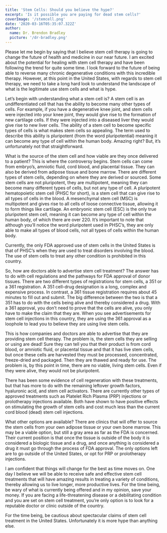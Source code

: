 ```yaml
---
title: 'Stem Cells: Should you believe the hype?'
excerpt: 'Is it possible you are paying for dead stem cells?'
coverImage: '/stemcell.png'
date: '2020-03-16T05:35:07.322Z'
author:
  name: Dr. Brendon Bradley
  picture: '/dr-bradley.png'
---
```


Please let me begin by saying that I believe stem cell therapy is going to change the future of health and medicine in our near future. I am excited about the potential for healing with stem cell therapy and have been following the trend for quite some time. I look forward to the future of being able to reverse many chronic degenerative conditions with this incredible therapy. However, at this point in the United States, with regards to stem cell therapy, we need to take a long hard look to understand the landscape of what is the legitimate use stem cells and what is hype.

Let’s begin with understanding what a stem cell is? A stem cell is an undifferentiated cell that has the ability to become many other types of cells. For example, if you have a degenerative knee joint, and stem cells were injected into your knee joint, they would give rise to the formation of new cartilage cells. If they were injected into a diseased liver they would give rise to new liver cells. The ability of a stem cell to become specific types of cells is what makes stem cells so appealing. The term used to describe this ability is pluripotent (from the word pluripotential) meaning it can become any type of cell within the human body.  Amazing right? But, it’s unfortunately not that straightforward.

What is the source of the stem cell and how viable are they once delivered to a patient?  This is where the controversy begins. Stem cells can come from embryo’s, amniotic fluid, cord blood, and placental tissue. They can also be derived from adipose tissue and bone marrow. There are different types of stem cells, depending on where they are derived or sourced. Some stem cells are not pluripotent,  they are multipotent, meaning they can become many different types of cells, but not any type of cell. A pluripotent hematopoietic stem cell (PHSC for short), is a stem cell that can give rise to all types of cells in the blood. A mesenchymal stem cell (MSC) is multipotent and gives rise to all cells of loose connective tissue, allowing it to form things like cartilage. An embryonic stem cell (ESC) is the only true pluripotent stem cell, meaning it can become any type of cell within the human body, of which there are over 220. It’s important to note that although you’ll notice the word pluripotent used in PHSC’s, they are only able to make all types of blood cells, not all types of cells within the human body.

Currently, the only FDA approved use of stem cells in the United States is that of PHSC’s when they are used to treat disorders involving the blood. The use of stem cells to treat any other condition is prohibited in this country.

So, how are doctors able to advertise stem cell treatment? The answer has to do with cell regulations and the pathways for FDA approval of donor tissues. There are two different types of registrations for stem cells, a 351 or a 361 registration. A 351 cell-drug designation is a long, complex and expensive process. In contrast, a 361 tissue registration requires about 45 minutes to fill out and submit. The big difference between the two is that a 351 has to do with the cells being alive and thereby considered a drug. With a 361 approval, you don’t need to prove that the cells are alive, you only have to make the claim that they are. When you see advertisements for stem cell injections in this country, they are using the 361 approval as a loophole to lead you to believe they are using live stem cells.

This is how companies and doctors are able to advertise that they are providing stem cell therapy. The problem is, the stem cells they are selling or using are dead! Sure they can tell you that their product is from cord blood, or amniotic fluid, or placental tissue and that it has live stem cells, but once these cells are harvested they must be processed, concentrated, freeze-dried and packaged. Then they are thawed and ready for use. The problem is, by this point in time, there are no viable, living stem cells. Even if they were alive, they would not be pluripotent.

There has been some evidence of cell regeneration with these treatments, but that has more to do with the remaining leftover growth factors, hyaluronic acid, and stem cell activators. There are currently other types of approved treatments such as Platelet Rich Plasma (PRP) injections or prolotherapy injections available. Both have shown to have positive effects on stimulating the growth of stem cells and cost much less than the current cord blood (dead) stem cell injections.

What other options are available? There are clinics that will offer to source the stem cells from your own adipose tissue or your own bone marrow. This may be a viable option, but still a gray area as far as the FDA is concerned. Their current position is that once the tissue is outside of the body it is considered a biologic tissue and a drug, and once anything is considered a drug it must go through the process of FDA approval. The only options left are to go outside of the United States, or opt for PRP or prolotherapy injections.

I am confident that things will change for the best as time moves on. One day I believe we will be able to receive safe and effective stem cell treatments that will have amazing results in treating a variety of conditions, thereby allowing us to live longer, more productive lives. For the time being, be wary of what is currently being offered and in my opinion, save your money. If you are facing a life-threatening disease or a debilitating condition and you are set on stem cell treatment, you’re only option is to look for a reputable doctor or clinic outside of the country.

For the time being, be cautious about spectacular claims of stem cell treatment in the United States. Unfortunately it is more hype than anything else.
